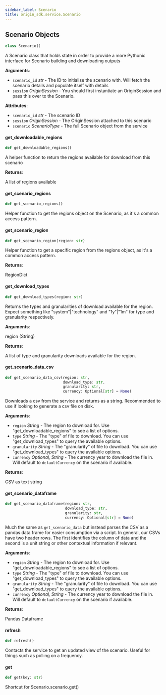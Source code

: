 ```yaml
---
sidebar_label: Scenario
title: origin_sdk.service.Scenario
---
```


## Scenario Objects

```python
class Scenario()
```

A Scenario class that holds state in order to provide a more Pythonic
interface for Scenario building and downloading outputs

**Arguments**:

- `scenario_id` _str_ - The ID to initialise the scenario with. Will fetch
  the scenario details and populate itself with details
- `session` _OriginSession_ - You should first instantiate an OriginSession
  and pass this over to the Scenario.
  

**Attributes**:

- `scenario_id` _str_ - The scenario ID
- `session` _OriginSession_ - The OriginSession attached to this scenario
- `scenario` _ScenarioType_ - The full Scenario object from the service

#### get\_downloadable\_regions

```python
def get_downloadable_regions()
```

A helper function to return the regions available for download from
this scenario

**Returns**:

  A list of regions available

#### get\_scenario\_regions

```python
def get_scenario_regions()
```

Helper function to get the regions object on the Scenario, as it&#x27;s a
common access pattern.

#### get\_scenario\_region

```python
def get_scenario_region(region: str)
```

Helper function to get a specific region from the regions object, as
it&#x27;s a common access pattern.

**Returns**:

  RegionDict

#### get\_download\_types

```python
def get_download_types(region: str)
```

Returns the types and granularities of download available for the region. Expect something
like &quot;system&quot;|&quot;technology&quot; and &quot;1y&quot;|&quot;1m&quot; for type and granularity
respectively.

**Arguments**:

  region (String)
  

**Returns**:

  A list of type and granularity downloads available for the region.

#### get\_scenario\_data\_csv

```python
def get_scenario_data_csv(region: str,
                          download_type: str,
                          granularity: str,
                          currency: Optional[str] = None)
```

Downloads a csv from the service and returns as a string. Recommended to
use if looking to generate a csv file on disk.

**Arguments**:

- `region` _String_ - The region to download for. Use
  &quot;get_downloadable_regions&quot; to see a list of options.
- `type` _String_ - The &quot;type&quot; of file to download. You can use
  &quot;get_download_types&quot; to query the available options.
- `granularity` _String_ - The &quot;granularity&quot; of file to download. You can use
  &quot;get_download_types&quot; to query the available options.
- `currency` _Optional, String_ - The currency year to download the file
  in. Will default to `defaultCurrency` on the scenario if available.
  

**Returns**:

  CSV as text string

#### get\_scenario\_dataframe

```python
def get_scenario_dataframe(region: str,
                           download_type: str,
                           granularity: str,
                           currency: Optional[str] = None)
```

Much the same as `get_scenario_data` but instead parses the CSV as a
pandas data frame for easier consumption via a script. In general, our
CSVs have two header rows. The first identifies the column of data and
the second is a unit string or other contextual information if relevant.

**Arguments**:

- `region` _String_ - The region to download for. Use
  &quot;get_downloadable_regions&quot; to see a list of options.
- `type` _String_ - The &quot;type&quot; of file to download. You can use
  &quot;get_download_types&quot; to query the available options.
- `granularity` _String_ - The &quot;granularity&quot; of file to download. You can use
  &quot;get_download_types&quot; to query the available options.
- `currency` _Optional, String_ - The currency year to download the file
  in. Will default to `defaultCurrency` on the scenario if available.
  

**Returns**:

  Pandas Dataframe

#### refresh

```python
def refresh()
```

Contacts the service to get an updated view of the scenario. Useful for
things such as polling on a frequency.

#### get

```python
def get(key: str)
```

Shortcut for Scenario.scenario.get()

